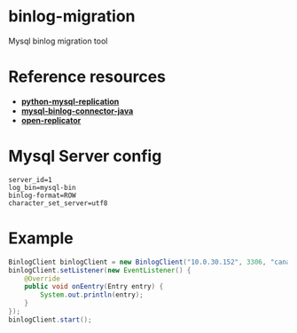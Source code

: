 # binlog-migration
Mysql binlog migration tool

# Reference resources
- **[python-mysql-replication](https://github.com/noplay/python-mysql-replication)**
- **[mysql-binlog-connector-java](https://github.com/shyiko/mysql-binlog-connector-java)**
- **[open-replicator](https://github.com/whitesock/open-replicator)**

# Mysql Server config
```
server_id=1
log_bin=mysql-bin
binlog-format=ROW
character_set_server=utf8
```

# Example
```java
BinlogClient binlogClient = new BinlogClient("10.0.30.152", 3306, "canal", "123456", 2, "mysql-bin.000001", 4);
binlogClient.setListener(new EventListener() {
	@Override
	public void onEentry(Entry entry) {
		System.out.println(entry);
	}
});
binlogClient.start();
```
